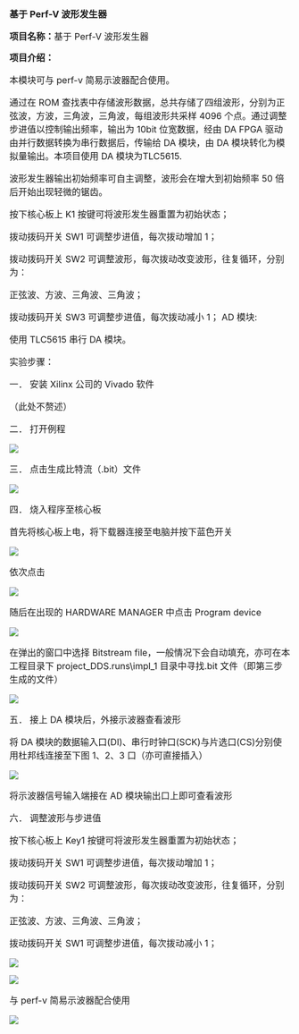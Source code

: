 ### 基于 Perf-V 波形发生器

**<span style="font-size:16px;">项目名称：</span>**<span style="font-size:16px;">基于 Perf-V 波形发生器</span>

**<span style="font-size:16px;">项目介绍：</span>**

<span style="font-size:16px;">

本模块可与 perf-v 简易示波器配合使用。

通过在 ROM 查找表中存储波形数据，总共存储了四组波形，分别为正弦波，方波，三角波，三角波，每组波形共采样 4096 个点。通过调整步进值以控制输出频率，输出为 10bit 位宽数据，经由 DA FPGA 驱动由并行数据转换为串行数据后，传输给 DA 模块，由 DA 模块转化为模拟量输出。本项目使用 DA 模块为TLC5615.

波形发生器输出初始频率可自主调整，波形会在增大到初始频率 50 倍后开始出现轻微的锯齿。

按下核心板上 K1 按键可将波形发生器重置为初始状态；

拨动拨码开关 SW1 可调整步进值，每次拨动增加 1；

拨动拨码开关 SW2 可调整波形，每次拨动改变波形，往复循环，分别为：

正弦波、方波、三角波、三角波；

拨动拨码开关 SW3 可调整步进值，每次拨动减小 1； AD 模块:

使用 TLC5615 串行 DA 模块。

实验步骤：

一． 安装 Xilinx 公司的 Vivado 软件

（此处不赘述）

二． 打开例程

</span>

![](https://rvboards.org/rvboards/dasdu8syrbgvtzvhfj12f4d5/images_dir/1628071333/101.png)

<span style="font-size:16px;">

三． 点击生成比特流（.bit）文件

</span>

![](https://rvboards.org/rvboards/dasdu8syrbgvtzvhfj12f4d5/images_dir/1628071434/102.png)

<span style="font-size:16px;">

四． 烧入程序至核心板

首先将核心板上电，将下载器连接至电脑并按下蓝色开关

</span>

![](https://rvboards.org/rvboards/dasdu8syrbgvtzvhfj12f4d5/images_dir/1628071506/103.png)

<span style="font-size:16px;">

依次点击

</span>

![](https://rvboards.org/rvboards/dasdu8syrbgvtzvhfj12f4d5/images_dir/1628071558/104.png)

<span style="font-size:16px;">

随后在出现的 HARDWARE MANAGER 中点击 Program device

</span>

![](https://rvboards.org/rvboards/dasdu8syrbgvtzvhfj12f4d5/images_dir/1628071594/105.png)

<span style="font-size:16px;">

在弹出的窗口中选择 Bitstream file，一般情况下会自动填充，亦可在本工程目录下 project_DDS.runs\impl_1 目录中寻找.bit 文件（即第三步生成的文件）

</span>

![](https://rvboards.org/rvboards/dasdu8syrbgvtzvhfj12f4d5/images_dir/1628071644/106.png)


<span style="font-size:16px;">

五． 接上 DA 模块后，外接示波器查看波形

将 DA 模块的数据输入口(DI)、串行时钟口(SCK)与片选口(CS)分别使用杜邦线连接至下图 1、2、3 口（亦可直接插入）

</span>

![](https://rvboards.org/rvboards/dasdu8syrbgvtzvhfj12f4d5/images_dir/1628071716/107.png)

<span style="font-size:16px;">

将示波器信号输入端接在 AD 模块输出口上即可查看波形

六． 调整波形与步进值

按下核心板上 Key1 按键可将波形发生器重置为初始状态；

拨动拨码开关 SW1 可调整步进值，每次拨动增加 1；

拨动拨码开关 SW2 可调整波形，每次拨动改变波形，往复循环，分别为：

正弦波、方波、三角波、三角波；

拨动拨码开关 SW1 可调整步进值，每次拨动减小 1；

</span>

![](https://rvboards.org/rvboards/dasdu8syrbgvtzvhfj12f4d5/images_dir/1628071808/108.png)

![](https://rvboards.org/rvboards/dasdu8syrbgvtzvhfj12f4d5/images_dir/1628071839/109.png)

<span style="font-size:16px;">

与 perf-v 简易示波器配合使用

</span>

![](https://rvboards.org/rvboards/dasdu8syrbgvtzvhfj12f4d5/images_dir/1628071925/110.png)



